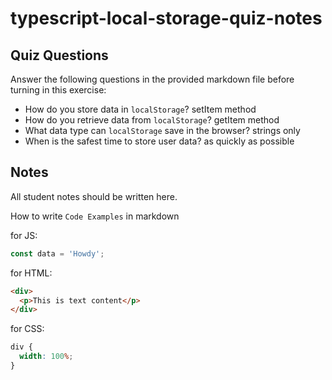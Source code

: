 # typescript-local-storage-quiz-notes

## Quiz Questions

Answer the following questions in the provided markdown file before turning in this exercise:

- How do you store data in `localStorage`?
  setItem method
- How do you retrieve data from `localStorage`?
  getItem method
- What data type can `localStorage` save in the browser?
  strings only
- When is the safest time to store user data?
  as quickly as possible

## Notes

All student notes should be written here.

How to write `Code Examples` in markdown

for JS:

```javascript
const data = 'Howdy';
```

for HTML:

```html
<div>
  <p>This is text content</p>
</div>
```

for CSS:

```css
div {
  width: 100%;
}
```
